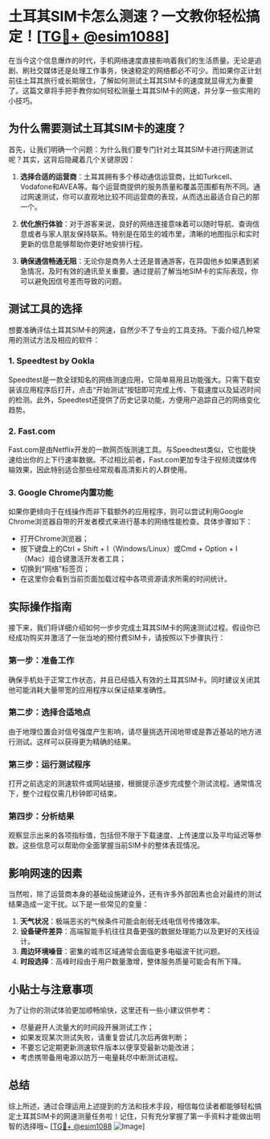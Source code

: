 # 土耳其SIM卡怎么测速？一文教你轻松搞定！[[TG💪+ @esim1088](https://t.me/s/esim1088)]

在当今这个信息爆炸的时代，手机网络速度直接影响着我们的生活质量。无论是追剧、刷社交媒体还是处理工作事务，快速稳定的网络都必不可少。而如果你正计划前往土耳其旅行或长期居住，了解如何测试土耳其SIM卡的速度就显得尤为重要了。这篇文章将手把手教你如何轻松测量土耳其SIM卡的网速，并分享一些实用的小技巧。

## 为什么需要测试土耳其SIM卡的速度？

首先，让我们明确一个问题：为什么我们要专门针对土耳其SIM卡进行网速测试呢？其实，这背后隐藏着几个关键原因：

1. **选择合适的运营商**：土耳其拥有多个移动通信运营商，比如Turkcell、Vodafone和AVEA等。每个运营商提供的服务质量和覆盖范围都有所不同。通过网速测试，你可以直观地比较不同运营商的表现，从而选出最适合自己的那一个。
   
2. **优化旅行体验**：对于游客来说，良好的网络连接意味着可以随时导航、查询信息或者与家人朋友保持联系。特别是在陌生的城市里，清晰的地图指示和实时更新的信息能够帮助你更好地安排行程。

3. **确保通信畅通无阻**：无论你是商务人士还是普通游客，在异国他乡如果遇到紧急情况，及时有效的通讯至关重要。通过提前了解当地SIM卡的实际表现，你可以避免因信号差而导致的问题。

## 测试工具的选择

想要准确评估土耳其SIM卡的网速，自然少不了专业的工具支持。下面介绍几种常用的测试方法及相应的软件：

### 1. Speedtest by Ookla
Speedtest是一款全球知名的网络测速应用，它简单易用且功能强大。只需下载安装该应用程序后打开，点击“开始测试”按钮即可完成上传、下载速度以及延迟时间的检测。此外，Speedtest还提供了历史记录功能，方便用户追踪自己的网络变化趋势。

### 2. Fast.com
Fast.com是由Netflix开发的一款网页版测速工具。与Speedtest类似，它也能快速给出你的上下行速率数据。不过相比前者，Fast.com更加专注于视频流媒体传输效果，因此特别适合那些经常观看高清影片的人群使用。

### 3. Google Chrome内置功能
如果你更倾向于在线操作而非下载额外的应用程序，则可以尝试利用Google Chrome浏览器自带的开发者模式来进行基本的网络性能检查。具体步骤如下：
- 打开Chrome浏览器；
- 按下键盘上的Ctrl + Shift + I（Windows/Linux）或Cmd + Option + I（Mac）组合键激活开发者工具；
- 切换到“网络”标签页；
- 在这里你会看到当前页面加载过程中各项资源请求所需的时间统计。

## 实际操作指南

接下来，我们将详细介绍如何一步步完成土耳其SIM卡的网速测试过程。假设你已经成功购买并激活了一张当地的预付费SIM卡，请按照以下步骤执行：

### 第一步：准备工作
确保手机处于正常工作状态，并且已经插入有效的土耳其SIM卡。同时建议关闭其他可能消耗大量带宽的应用程序以保证结果准确性。

### 第二步：选择合适地点
由于地理位置会对信号强度产生影响，请尽量挑选开阔地带或是靠近基站的地方进行测试。这样可以获得更为精确的结果。

### 第三步：运行测试程序
打开之前选定的测速软件或网站链接，根据提示逐步完成整个测试流程。通常情况下，整个过程仅需几秒钟即可结束。

### 第四步：分析结果
观察显示出来的各项指标值，包括但不限于下载速度、上传速度以及平均延迟等参数。这些信息可以帮助你全面掌握当前SIM卡的整体表现情况。

## 影响网速的因素

当然啦，除了运营商本身的基础设施建设外，还有许多外部因素也会对最终的测试结果造成一定干扰。以下是一些常见的变量：

1. **天气状况**：极端恶劣的气候条件可能会削弱无线电信号传播效率。
2. **设备硬件差异**：高端智能手机往往具备更强的数据处理能力以及更好的天线设计。
3. **周边环境噪音**：密集的城市区域通常会面临更多电磁波干扰问题。
4. **时段选择**：高峰时段由于用户数量激增，整体服务质量可能会有所下降。

## 小贴士与注意事项

为了让你的测试体验更加顺畅愉快，这里还有一些小建议供参考：

- 尽量避开人流量大的时间段开展测试工作；
- 如果发现某次测试失败，请重复尝试几次后再做判断；
- 不要忘记定期更新测速软件版本以便享受最新功能改进；
- 考虑携带备用电源以防万一电量耗尽中断测试进程。

## 总结

综上所述，通过合理运用上述提到的方法和技术手段，相信每位读者都能够轻松搞定土耳其SIM卡的网速测量任务啦！记住，只有充分掌握了第一手资料才能做出明智的选择哦~ [[TG💪+ @esim1088](https://t.me/s/esim1088) ![Image](https://i.postimg.cc/4NQfJmqS/Snipaste-2025-05-13-00-14-12.png)]
